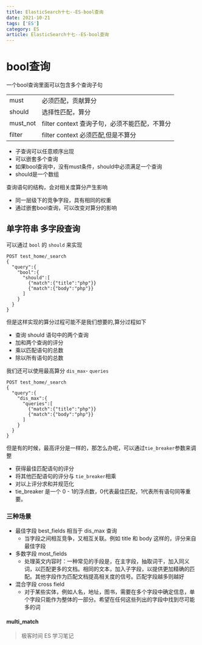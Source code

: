 ```yaml
---
title: ElasticSearch十七--ES-bool查询
date: 2021-10-21
tags: ['ES']
category: ES
article: ElasticSearch十七--ES-bool查询
---
```


# bool查询

一个bool查询里面可以包含多个查询子句

|||
|:----|:----|
|must|必须匹配，贡献算分|
|should| 选择性匹配，算分|
|must_not| filter context 查询子句，必须不能匹配，不算分|
|filter| filter context 必须匹配,但是不算分|

- 子查询可以任意顺序出现
- 可以嵌套多个查询
- 如果bool查询中，没有must条件，should中必须满足一个查询
- should是一个数组

查询语句的结构，会对相关度算分产生影响
- 同一层级下的竞争字段，具有相同的权重
- 通过嵌套bool查询，可以改变对算分的影响


## 单字符串 多字段查询

可以通过 `bool` 的 `should` 来实现

```
POST test_home/_search
{
  "query":{
    "bool":{
      "should":[
        {"match":{"title":"php"}}
        {"match":{"body":"php"}}
      ]
    }
  }
}
```

但是这样实现的算分过程可能不是我们想要的,算分过程如下
- 查询 should 语句中的两个查询
- 加和两个查询的评分
- 乘以匹配语句的总数
- 除以所有语句的总数


我们还可以使用最高算分 `dis_max`- `queries`
```
POST test_home/_search
{
  "query":{
    "dis_max":{
      "queries":[
        {"match":{"title":"php"}}
        {"match":{"body":"php"}}
      ]
    }
  }
}
```

但是有的时候，最高评分是一样的，那怎么办呢，可以通过`tie_breaker`参数来调整
- 获得最佳匹配语句的评分
- 将其他匹配语句的评分与 `tie_breaker`相乘
- 对以上评分求和并规范化
- tie_breaker 是一个 0 - 1的浮点数，0代表最佳匹配，1代表所有语句同等重要。


### 三种场景

- 最佳字段 best_fields 相当于 dis_max 查询
  - 当字段之间相互竞争，又相互关联。例如 title 和 body 这样的，评分来自最佳字段
- 多数字段 most_fields
  - 处理英文内容时：一种常见的手段是，在主字段，抽取词干，加入同义词，以匹配更多的文档。相同的文本，加入子字段，以提供更加精确的匹配。其他字段作为匹配文档提高相关度的信号。匹配字段越多则越好
- 混合字段 cross field
  - 对于某些实体，例如人名，地址，图书，需要在多个字段中确定信息，单个字段只能作为整体的一部分。希望在任何这些列出的字段中找到尽可能多的词


#### multi_match



> 极客时间 ES 学习笔记
